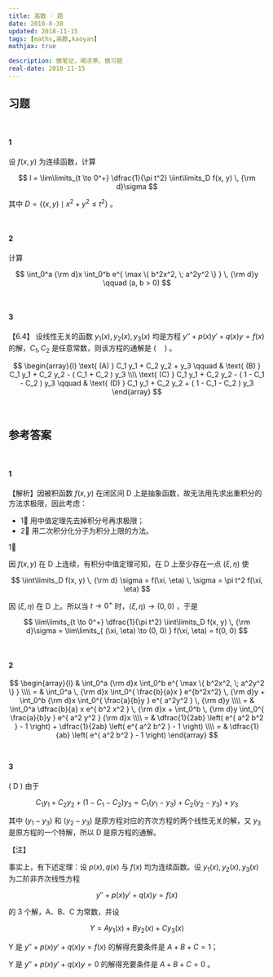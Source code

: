 ```yaml
---
title: 高数 · 题
date: 2018-8-30
updated: 2018-11-15
tags: [maths,高数,kaoyan]
mathjax: true

description: 做笔记，喝凉茶，做习题
real-date: 2018-11-15
---
```


## 习题

<br>

#### 1

设 $f(x, y)$ 为连续函数，计算

$$
I = \lim\limits_{t \to 0^+} \dfrac{1}{\pi t^2} \iint\limits_D f(x, y) \, {\rm d}\sigma
$$

其中 $D = \left\{ (x, y) \mid x^2 + y^2 \leq t^2 \right\}$ 。

<br>

#### 2

计算

$$
\int_0^a {\rm d}x \int_0^b e^{ \max \{ b^2x^2, \; a^2y^2 \} } \, {\rm d}y \qquad (a, b > 0)
$$

<br>

#### 3
【6.4】
设线性无关的函数 $y_1(x), \, y_2(x), \, y_3(x)$ 均是方程 $y'' + p(x)y' + q(x)y = f(x)$ 的解，$C_1, \, C_2$ 是任意常数，则该方程的通解是 $( \quad )$ 。

$$
\begin{array}{l}
	\text{ (A) } C_1 y_1 + C_2 y_2 + y_3 \qquad & \text{ (B) } C_1 y_1 + C_2 y_2 - ( C_1 + C_2 ) y_3 \\\\
	\text{ (C) } C_1 y_1 + C_2 y_2 - ( 1 - C_1 - C_2 ) y_3 \qquad & \text{ (D) } C_1 y_1 + C_2 y_2 + ( 1 - C_1 - C_2 ) y_3 
\end{array}
$$

<br>

## 参考答案

<br>

#### 1

【解析】因被积函数 $f(x, y)$ 在闭区间 D 上是抽象函数，故无法用先求出重积分的方法求极限，因此考虑：

- 1⃣️ 用中值定理先去掉积分号再求极限；
- 2⃣️ 用二次积分化分子为积分上限的方法。

1⃣️ 

因 $f(x, y)$ 在 D 上连续，有积分中值定理可知，在 D 上至少存在一点 $(\xi, \eta)$ 使

$$
\iint\limits_D f(x, y) \, {\rm d} \sigma = f(\xi, \eta) \, \sigma = \pi t^2 f(\xi, \eta)
$$

因 $(\xi, \eta)$ 在 D 上。所以当 $t \to 0^+$ 时，$(\xi, \eta) \to (0, 0)$ ，于是

$$
\lim\limits_{t \to 0^+} \dfrac{1}{\pi t^2} \iint\limits_D f(x, y) \, {\rm d}\sigma = 
\lim\limits_{ (\xi, \eta) \to (0, 0) } f(\xi, \eta) = 
f(0, 0)
$$

<br>

#### 2

$$
\begin{array}{l}
& \int_0^a {\rm d}x \int_0^b e^{ \max \{ b^2x^2, \; a^2y^2 \} } \\\\
= & \int_0^a \, {\rm d}x \int_0^{ \frac{b}{a}x } e^{b^2x^2} \, {\rm d}y + \int_0^b {\rm d}x \int_0^{ \frac{a}{b}y } e^{ a^2y^2 } \, {\rm d}y \\\\
= & \int_0^a \dfrac{b}{a} x e^{ b^2 x^2 } \, {\rm d}x + \int_0^b \, {\rm d}y \int_0^{ \frac{a}{b}y } e^{ a^2 y^2 } {\rm d}x \\\\
= & \dfrac{1}{2ab} \left( e^{ a^2 b^2 } - 1 \right) + \dfrac{1}{2ab} \left( e^{ a^2 b^2 } - 1 \right) \\\\
= & \dfrac{1}{ab} \left( e^{ a^2 b^2 } - 1 \right)
\end{array}
$$
<br>

#### 3
$( \text{ D } )$ 由于

$$
C_1 y_1 + C_2 y_2 + ( 1 - C_1 - C_2 ) y_3 = C_1 ( y_1 - y_3 ) + C_2 ( y_2 - y_3 ) + y_3
$$

其中 $( y_1 - y_3 )$ 和 $( y_2 - y_3 )$ 是原方程对应的齐次方程的两个线性无关的解，又 $y_3$ 是原方程的一个特解，所以 D 是原方程的通解。

【注】

事实上，有下述定理：设 $p(x), \, q(x)$ 与 $f(x)$ 均为连续函数。设 $y_1(x), \, y_2(x), \, y_3(x)$ 为二阶非齐次线性方程

$$
y'' + p(x)y' + q(x)y = f(x)
$$

的 3 个解，A、B、C 为常数，并设

$$
Y = Ay_1(x) + By_2(x) + Cy_3(x)
$$

Y 是 $y'' + p(x)y' + q(x)y = f(x)$ 的解得充要条件是 $A + B + C = 1$；

Y 是 $y'' + p(x)y' + q(x)y = 0$ 的解得充要条件是 $A + B + C = 0$ 。








